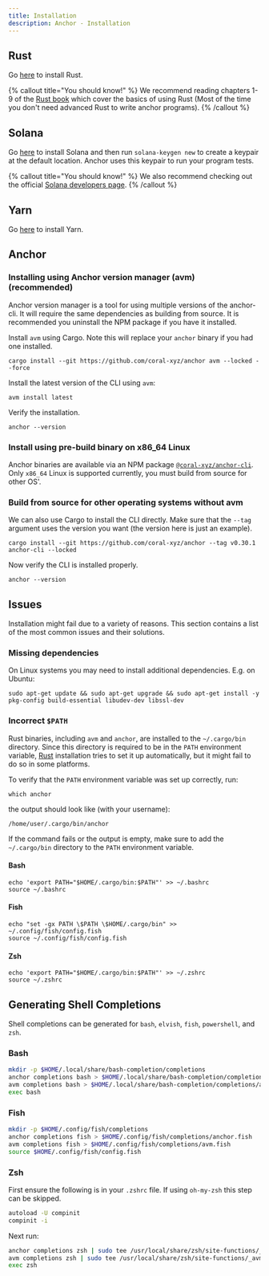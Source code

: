 ```yaml
---
title: Installation
description: Anchor - Installation
---
```


## Rust

Go [here](https://www.rust-lang.org/tools/install) to install Rust.

{% callout title="You should know!" %}
We recommend reading chapters 1-9 of the [Rust book](https://doc.rust-lang.org/book/title-page.html) which cover the basics of using Rust (Most of the time you don't need advanced Rust to write anchor programs).
{% /callout %}

## Solana

Go [here](https://docs.solana.com/cli/install-solana-cli-tools) to install Solana and then run `solana-keygen new` to create a keypair at the default location. Anchor uses this keypair to run your program tests.

{% callout title="You should know!" %}
We also recommend checking out the official [Solana developers page](https://solana.com/developers).
{% /callout %}

## Yarn

Go [here](https://yarnpkg.com/getting-started/install) to install Yarn.

## Anchor

### Installing using Anchor version manager (avm) (recommended)

Anchor version manager is a tool for using multiple versions of the anchor-cli. It will require the same dependencies as building from source. It is recommended you uninstall the NPM package if you have it installed.

Install `avm` using Cargo. Note this will replace your `anchor` binary if you had one installed.

```shell
cargo install --git https://github.com/coral-xyz/anchor avm --locked --force
```

Install the latest version of the CLI using `avm`:

```shell
avm install latest
```

Verify the installation.

```shell
anchor --version
```

### Install using pre-build binary on x86_64 Linux

Anchor binaries are available via an NPM package [`@coral-xyz/anchor-cli`](https://www.npmjs.com/package/@coral-xyz/anchor-cli). Only `x86_64` Linux is supported currently, you must build from source for other OS'.

### Build from source for other operating systems without avm

We can also use Cargo to install the CLI directly. Make sure that the `--tag` argument uses the version you want (the version here is just an example).

```shell
cargo install --git https://github.com/coral-xyz/anchor --tag v0.30.1 anchor-cli --locked
```

Now verify the CLI is installed properly.

```shell
anchor --version
```

## Issues

Installation might fail due to a variety of reasons. This section contains a list of the most common issues and their solutions.

### Missing dependencies

On Linux systems you may need to install additional dependencies. E.g. on Ubuntu:

```shell
sudo apt-get update && sudo apt-get upgrade && sudo apt-get install -y pkg-config build-essential libudev-dev libssl-dev
```

### Incorrect `$PATH`

Rust binaries, including `avm` and `anchor`, are installed to the `~/.cargo/bin` directory. Since this directory is required to be in the `PATH` environment variable, [Rust](#rust) installation tries to set it up automatically, but it might fail to do so in some platforms.

To verify that the `PATH` environment variable was set up correctly, run:

```shell
which anchor
```

the output should look like (with your username):

```
/home/user/.cargo/bin/anchor
```

If the command fails or the output is empty, make sure to add the `~/.cargo/bin` directory to the `PATH` environment variable.

#### Bash

```shell
echo 'export PATH="$HOME/.cargo/bin:$PATH"' >> ~/.bashrc
source ~/.bashrc
```

#### Fish

```shell
echo "set -gx PATH \$PATH \$HOME/.cargo/bin" >> ~/.config/fish/config.fish
source ~/.config/fish/config.fish
```

#### Zsh

```shell
echo 'export PATH="$HOME/.cargo/bin:$PATH"' >> ~/.zshrc
source ~/.zshrc
```

## Generating Shell Completions

Shell completions can be generated for `bash`, `elvish`, `fish`, `powershell`, and `zsh`.

### Bash

```bash
mkdir -p $HOME/.local/share/bash-completion/completions
anchor completions bash > $HOME/.local/share/bash-completion/completions/anchor
avm completions bash > $HOME/.local/share/bash-completion/completions/avm
exec bash
```

### Fish

```bash
mkdir -p $HOME/.config/fish/completions
anchor completions fish > $HOME/.config/fish/completions/anchor.fish
avm completions fish > $HOME/.config/fish/completions/avm.fish
source $HOME/.config/fish/config.fish
```

### Zsh

First ensure the following is in your `.zshrc` file. If using `oh-my-zsh` this step can be skipped.

```bash
autoload -U compinit
compinit -i
```

Next run:

```bash
anchor completions zsh | sudo tee /usr/local/share/zsh/site-functions/_anchor
avm completions zsh | sudo tee /usr/local/share/zsh/site-functions/_avm
exec zsh
```

